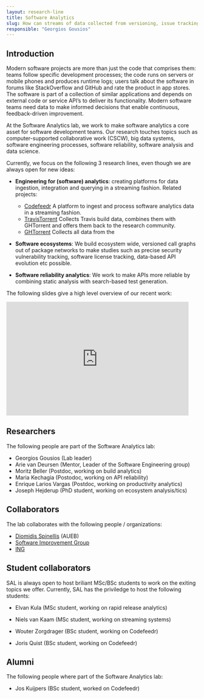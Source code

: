```yaml
---
layout: research-line
title: Software Analytics
slug: How can streams of data collected from versioning, issue tracking, and continuous integration repositories be used to understand and improve the software development process?
responsible: "Georgios Gousios"
---
```


## Introduction

Modern software projects are more than just the code that comprises them: teams
follow specific development processes; the code runs on servers or mobile phones
and produces runtime logs; users talk about the software in forums like
StackOverflow and GitHub and rate the product in app stores. The software is
part of a collection of similar applications and depends on external code or
service API’s to deliver its functionality. Modern software teams need data to
make informed decisions that enable continuous, feedback-driven improvement.

At the Software Analytics lab, we work to make software analytics a core asset for software development teams. Our research touches topics such as computer-supported collaborative work (CSCW), big data systems, software engineering processes, software reliability, software analysis and data science.

Currently, we focus on the following 3 research lines, even though we are always open for new ideas:

* **Engineering for (software) analytics**: creating platforms for data ingestion, integration and querying in a streaming fashion. Related projects:

    * [Codefeedr](http://codefeedr.org) A platform to ingest and process
      software analytics data in a streaming fashion.
    * [TravisTorrent](https://travistorrent.testroots.org) Collects Travis build
      data, combines them with GHTorrent and offers them back to the research
      community.
    * [GHTorrent](https://ghtorrent.org) Collects all data from the

* **Software ecosystems**: We build ecosystem wide, versioned call graphs out
of package networks to make studies such as precise security vulnerability
tracking, software license tracking, data-based API evolution etc possible.

* **Software reliability analytics**: We work to make APIs more reliable by
  combining static analysis with search-based test generation.

The following slides give a high level overview of our recent work:

<iframe src="https://docs.google.com/presentation/d/e/2PACX-1vS7Q_9d-R8qXx5ak5y-Q7gqtHS2HfgXSPxQCx7HQj8votxwvq9TdMyPHmANxMBclULDnFp3l9y1Zht-/embed?start=true&loop=true&delayms=5000" frameborder="0" width="480" height="299" allowfullscreen="true" mozallowfullscreen="true" webkitallowfullscreen="true"></iframe>

## Researchers

The following people are part of the Software Analytics lab:

* Georgios Gousios (Lab leader)
* Arie van Deursen (Mentor, Leader of the Software Engineering group)
* Moritz Beller (Postdoc, working on build analytics)
* Maria Kechagia (Postodoc, working on API reliability)
* Enrique Larios Vargas (Postdoc, working on productivity analytics)
* Joseph Hejderup (PhD student, working on ecosystem analysis/tics)

## Collaborators

The lab collaborates with the following people / organizations:

* [Diomidis Spinellis](http://spinellis.gr) (AUEB)
* [Software Improvement Group](https://sig.eu)
* [ING](https://sig.eu)

## Student collaborators

SAL is always open to host briliant MSc/BSc students to work on the exiting
topics we offer. Currently, SAL has the priviledge to host the following
students:

* Elvan Kula (MSc student, working on rapid release analytics)
* Niels van Kaam (MSc student, working on streaming systems)

* Wouter Zorgdrager (BSc student, working on Codefeedr)
* Joris Quist (BSc student, working on Codefeedr)

## Alumni

The following people where part of the Software Analytics lab:

* Jos Kuijpers (BSc student, worked on Codefeedr)
